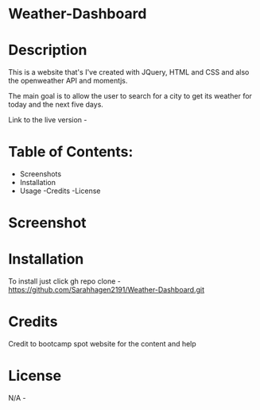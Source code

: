 # Weather-Dashboard

# Description
This is a website that's I've created with JQuery, HTML and CSS and also the openweather API and momentjs.

The main goal is to allow the user to search for a city to get its weather for today and the next five days.

Link to the live version - 

# Table of Contents:
- Screenshots
- Installation
- Usage
-Credits
-License

# Screenshot 

# Installation 
To install just click gh repo clone - https://github.com/Sarahhagen2191/Weather-Dashboard.git

# Credits
Credit to bootcamp spot website for the content and help

# License 
N/A - 


